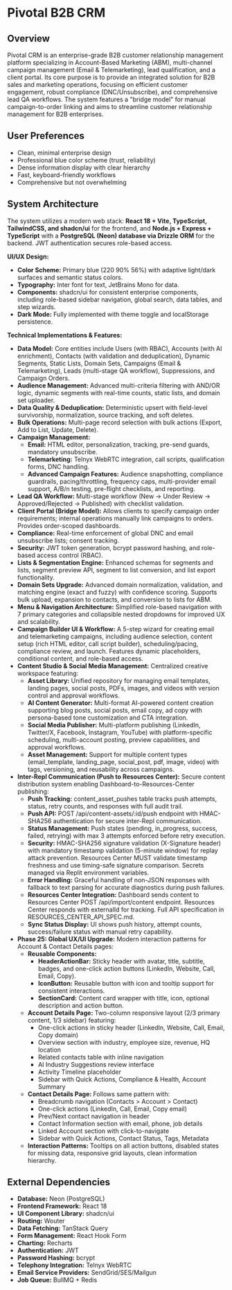 # Pivotal B2B CRM

## Overview
Pivotal CRM is an enterprise-grade B2B customer relationship management platform specializing in Account-Based Marketing (ABM), multi-channel campaign management (Email & Telemarketing), lead qualification, and a client portal. Its core purpose is to provide an integrated solution for B2B sales and marketing operations, focusing on efficient customer engagement, robust compliance (DNC/Unsubscribe), and comprehensive lead QA workflows. The system features a "bridge model" for manual campaign-to-order linking and aims to streamline customer relationship management for B2B enterprises.

## User Preferences
- Clean, minimal enterprise design
- Professional blue color scheme (trust, reliability)
- Dense information display with clear hierarchy
- Fast, keyboard-friendly workflows
- Comprehensive but not overwhelming

## System Architecture
The system utilizes a modern web stack: **React 18 + Vite, TypeScript, TailwindCSS, and shadcn/ui** for the frontend, and **Node.js + Express + TypeScript** with a **PostgreSQL (Neon) database via Drizzle ORM** for the backend. JWT authentication secures role-based access.

**UI/UX Design:**
- **Color Scheme:** Primary blue (220 90% 56%) with adaptive light/dark surfaces and semantic status colors.
- **Typography:** Inter font for text, JetBrains Mono for data.
- **Components:** shadcn/ui for consistent enterprise components, including role-based sidebar navigation, global search, data tables, and step wizards.
- **Dark Mode:** Fully implemented with theme toggle and localStorage persistence.

**Technical Implementations & Features:**
- **Data Model:** Core entities include Users (with RBAC), Accounts (with AI enrichment), Contacts (with validation and deduplication), Dynamic Segments, Static Lists, Domain Sets, Campaigns (Email & Telemarketing), Leads (multi-stage QA workflow), Suppressions, and Campaign Orders.
- **Audience Management:** Advanced multi-criteria filtering with AND/OR logic, dynamic segments with real-time counts, static lists, and domain set uploader.
- **Data Quality & Deduplication:** Deterministic upsert with field-level survivorship, normalization, source tracking, and soft deletes.
- **Bulk Operations:** Multi-page record selection with bulk actions (Export, Add to List, Update, Delete).
- **Campaign Management:**
    - **Email:** HTML editor, personalization, tracking, pre-send guards, mandatory unsubscribe.
    - **Telemarketing:** Telnyx WebRTC integration, call scripts, qualification forms, DNC handling.
    - **Advanced Campaign Features:** Audience snapshotting, compliance guardrails, pacing/throttling, frequency caps, multi-provider email support, A/B/n testing, pre-flight checklists, and reporting.
- **Lead QA Workflow:** Multi-stage workflow (New → Under Review → Approved/Rejected → Published) with checklist validation.
- **Client Portal (Bridge Model):** Allows clients to specify campaign order requirements; internal operations manually link campaigns to orders. Provides order-scoped dashboards.
- **Compliance:** Real-time enforcement of global DNC and email unsubscribe lists; consent tracking.
- **Security:** JWT token generation, bcrypt password hashing, and role-based access control (RBAC).
- **Lists & Segmentation Engine:** Enhanced schemas for segments and lists, segment preview API, segment to list conversion, and list export functionality.
- **Domain Sets Upgrade:** Advanced domain normalization, validation, and matching engine (exact and fuzzy) with confidence scoring. Supports bulk upload, expansion to contacts, and conversion to lists for ABM.
- **Menu & Navigation Architecture:** Simplified role-based navigation with 7 primary categories and collapsible nested dropdowns for improved UX and scalability.
- **Campaign Builder UI & Workflow:** A 5-step wizard for creating email and telemarketing campaigns, including audience selection, content setup (rich HTML editor, call script builder), scheduling/pacing, compliance review, and launch. Features dynamic placeholders, conditional content, and role-based access.
- **Content Studio & Social Media Management:** Centralized creative workspace featuring:
    - **Asset Library:** Unified repository for managing email templates, landing pages, social posts, PDFs, images, and videos with version control and approval workflows.
    - **AI Content Generator:** Multi-format AI-powered content creation supporting blog posts, social posts, email copy, ad copy with persona-based tone customization and CTA integration.
    - **Social Media Publisher:** Multi-platform publishing (LinkedIn, Twitter/X, Facebook, Instagram, YouTube) with platform-specific scheduling, multi-account posting, preview capabilities, and approval workflows.
    - **Asset Management:** Support for multiple content types (email_template, landing_page, social_post, pdf, image, video) with tags, versioning, and reusability across campaigns.
- **Inter-Repl Communication (Push to Resources Center):** Secure content distribution system enabling Dashboard-to-Resources-Center publishing:
    - **Push Tracking:** content_asset_pushes table tracks push attempts, status, retry counts, and responses with full audit trail.
    - **Push API:** POST /api/content-assets/:id/push endpoint with HMAC-SHA256 authentication for secure inter-Repl communication.
    - **Status Management:** Push states (pending, in_progress, success, failed, retrying) with max 3 attempts enforced before retry execution.
    - **Security:** HMAC-SHA256 signature validation (X-Signature header) with mandatory timestamp validation (5-minute window) for replay attack prevention. Resources Center MUST validate timestamp freshness and use timing-safe signature comparison. Secrets managed via Replit environment variables.
    - **Error Handling:** Graceful handling of non-JSON responses with fallback to text parsing for accurate diagnostics during push failures.
    - **Resources Center Integration:** Dashboard sends content to Resources Center POST /api/import/content endpoint. Resources Center responds with externalId for tracking. Full API specification in RESOURCES_CENTER_API_SPEC.md.
    - **Sync Status Display:** UI shows push history, attempt counts, success/failure status with manual retry capability.
- **Phase 25: Global UX/UI Upgrade:** Modern interaction patterns for Account & Contact Details pages:
    - **Reusable Components:**
        - **HeaderActionBar:** Sticky header with avatar, title, subtitle, badges, and one-click action buttons (LinkedIn, Website, Call, Email, Copy).
        - **IconButton:** Reusable button with icon and tooltip support for consistent interactions.
        - **SectionCard:** Content card wrapper with title, icon, optional description and action button.
    - **Account Details Page:** Two-column responsive layout (2/3 primary content, 1/3 sidebar) featuring:
        - One-click actions in sticky header (LinkedIn, Website, Call, Email, Copy domain)
        - Overview section with industry, employee size, revenue, HQ location
        - Related contacts table with inline navigation
        - AI Industry Suggestions review interface
        - Activity Timeline placeholder
        - Sidebar with Quick Actions, Compliance & Health, Account Summary
    - **Contact Details Page:** Follows same pattern with:
        - Breadcrumb navigation (Contacts > Account > Contact)
        - One-click actions (LinkedIn, Call, Email, Copy email)
        - Prev/Next contact navigation in header
        - Contact Information section with email, phone, job details
        - Linked Account section with click-to-navigate
        - Sidebar with Quick Actions, Contact Status, Tags, Metadata
    - **Interaction Patterns:** Tooltips on all action buttons, disabled states for missing data, responsive grid layouts, clean information hierarchy.

## External Dependencies
- **Database:** Neon (PostgreSQL)
- **Frontend Framework:** React 18
- **UI Component Library:** shadcn/ui
- **Routing:** Wouter
- **Data Fetching:** TanStack Query
- **Form Management:** React Hook Form
- **Charting:** Recharts
- **Authentication:** JWT
- **Password Hashing:** bcrypt
- **Telephony Integration:** Telnyx WebRTC
- **Email Service Providers:** SendGrid/SES/Mailgun
- **Job Queue:** BullMQ + Redis